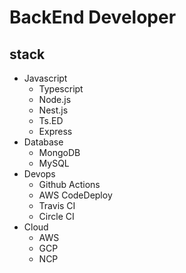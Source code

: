 # BackEnd Developer
## stack
- Javascript
  - Typescript
  - Node.js
  - Nest.js
  - Ts.ED
  - Express
- Database
  - MongoDB
  - MySQL
- Devops
  - Github Actions
  - AWS CodeDeploy
  - Travis CI
  - Circle CI
- Cloud
  - AWS
  - GCP
  - NCP